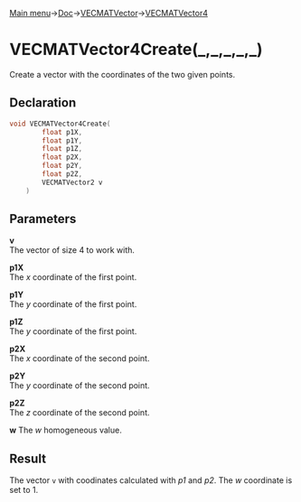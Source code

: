 [Main menu](../../../../Readme.md)->[Doc](../../../VECMATKit.md)->[VECMATVector](../../VECMATVector.md)->[VECMATVector4](../../VECMATVector4.md)

# VECMATVector4Create(\_,\_,\_,\_,\_)
Create a vector with the coordinates of the two given points.

## **Declaration**
```C
void VECMATVector4Create(
        float p1X,
        float p1Y,
        float p1Z,
        float p2X,
        float p2Y,
        float p2Z,
        VECMATVector2 v
    )
```


## **Parameters**
**v**  
The vector of size 4 to work with.

**p1X**  
The _x_ coordinate of the first point.

**p1Y**  
The _y_ coordinate of the first point.

**p1Z**  
The _y_ coordinate of the first point.

**p2X**  
The _x_ coordinate of the second point.

**p2Y**  
The _y_ coordinate of the second point.

**p2Z**  
The _z_ coordinate of the second point.

**w**
The _w_ homogeneous value.

## **Result**
The vector `v` with coodinates calculated with _p1_ and _p2_. The _w_ coordinate is set to 1.
